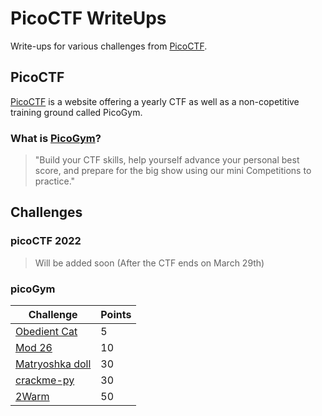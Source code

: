 # PicoCTF WriteUps

Write-ups for various challenges from [PicoCTF](https://picoctf.org/).

## PicoCTF

[PicoCTF](https://picoctf.org/) is a website offering a yearly CTF as well as a non-copetitive training ground called PicoGym.

### What is [PicoGym](https://play.picoctf.org/practice)?

> "Build your CTF skills, help yourself advance your personal best score, and prepare for the big show using our mini Competitions to practice."
## Challenges

### picoCTF 2022
> Will be added soon (After the CTF ends on March 29th)

### picoGym

|Challenge|Points|
|--------|------|
|[Obedient Cat](./picoGym/ObedientCat/ObedientCat.md)|5|
|[Mod 26](./picoGym/Mod26/Mod26.md)|10|
|[Matryoshka doll](./picoGym/MatryoshkaDoll/MatryoshkaDoll.md)|30|
|[crackme-py](./picoGym/crackme-py/crackme-py.md)|30|
|[2Warm](./picoGym/2Warm/README.md)|50|
